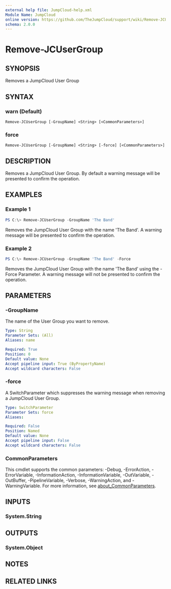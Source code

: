 ```yaml
---
external help file: JumpCloud-help.xml
Module Name: JumpCloud
online version: https://github.com/TheJumpCloud/support/wiki/Remove-JCUserGroup
schema: 2.0.0
---
```


# Remove-JCUserGroup

## SYNOPSIS
Removes a JumpCloud User Group

## SYNTAX

### warn (Default)
```
Remove-JCUserGroup [-GroupName] <String> [<CommonParameters>]
```

### force
```
Remove-JCUserGroup [-GroupName] <String> [-force] [<CommonParameters>]
```

## DESCRIPTION
Removes a JumpCloud User Group. By default a warning message will be presented to confirm the operation.

## EXAMPLES

### Example 1
```powershell
PS C:\> Remove-JCUserGroup -GroupName 'The Band'
```

Removes the JumpCloud User Group with the name 'The Band'. A warning message will be presented to confirm the operation.

### Example 2
```powershell
PS C:\> Remove-JCUserGroup -GroupName 'The Band' -Force
```

Removes the JumpCloud User Group with the name 'The Band' using the -Force Parameter. A warning message will not be presented to confirm the operation.

## PARAMETERS

### -GroupName
The name of the User Group you want to remove.

```yaml
Type: String
Parameter Sets: (All)
Aliases: name

Required: True
Position: 0
Default value: None
Accept pipeline input: True (ByPropertyName)
Accept wildcard characters: False
```

### -force
A SwitchParameter which suppresses the warning message when removing a JumpCloud User Group.

```yaml
Type: SwitchParameter
Parameter Sets: force
Aliases:

Required: False
Position: Named
Default value: None
Accept pipeline input: False
Accept wildcard characters: False
```

### CommonParameters
This cmdlet supports the common parameters: -Debug, -ErrorAction, -ErrorVariable, -InformationAction, -InformationVariable, -OutVariable, -OutBuffer, -PipelineVariable, -Verbose, -WarningAction, and -WarningVariable. For more information, see [about_CommonParameters](http://go.microsoft.com/fwlink/?LinkID=113216).

## INPUTS

### System.String
## OUTPUTS

### System.Object
## NOTES

## RELATED LINKS
